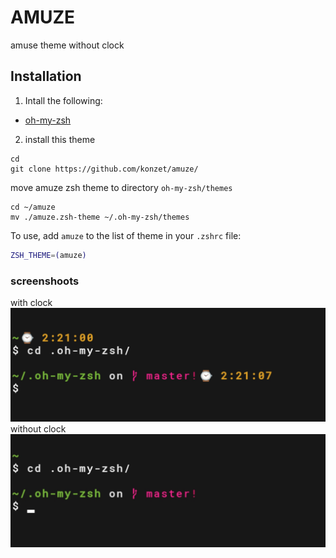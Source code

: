 # AMUZE
amuse theme without clock

## Installation
1. Intall the following:
* [oh-my-zsh](https://github.com/robbyrussell/oh-my-zsh)
2. install this theme
```
cd 
git clone https://github.com/konzet/amuze/
```
move amuze zsh theme to directory `oh-my-zsh/themes`
```
cd ~/amuze
mv ./amuze.zsh-theme ~/.oh-my-zsh/themes
```
To use, add `amuze` to the list of theme in your `.zshrc` file:

```zsh
ZSH_THEME=(amuze)
```
### screenshoots    
with clock 
![ss](./with-clock.jpg)
without clock
![ss](./without-clock.jpg)
